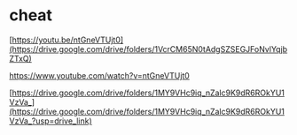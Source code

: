 # cheat

<!-- Failed to upload "WhatsApp Video 2025-04-06 at 15.16.20_dc7deba7.mp4" -->
[https://youtu.be/ntGneVTUjt0](https://drive.google.com/drive/folders/1VcrCM65N0tAdgSZSEGJFoNvlYqjbZTxQ)


https://www.youtube.com/watch?v=ntGneVTUjt0

[https://drive.google.com/drive/folders/1MY9VHc9iq_nZalc9K9dR6ROkYU1VzVa_](https://drive.google.com/drive/folders/1MY9VHc9iq_nZalc9K9dR6ROkYU1VzVa_?usp=drive_link)
